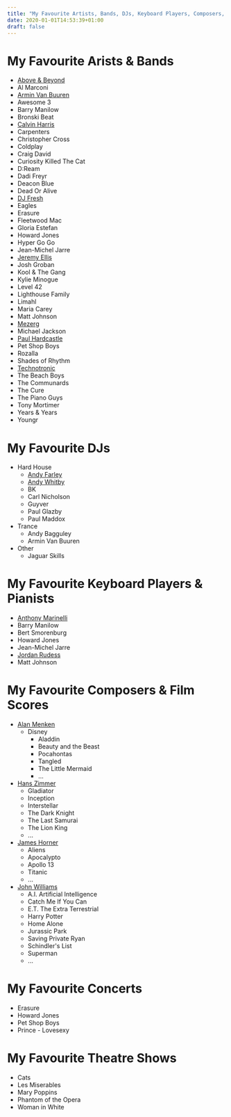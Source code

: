```yaml
---
title: "My Favourite Artists, Bands, DJs, Keyboard Players, Composers, Concerts & Shows"
date: 2020-01-01T14:53:39+01:00
draft: false
---
```


# My Favourite Arists & Bands
- [Above & Beyond](https://www.youtube.com/@aboveandbeyond)
- Al Marconi
- [Armin Van Buuren](https://www.youtube.com/@arminvanbuuren)
- Awesome 3
- Barry Manilow
- Bronski Beat
- [Calvin Harris](https://www.youtube.com/channel/UCIjYyZxkFucP_W-tmXg_9Ow)
- Carpenters
- Christopher Cross
- Coldplay
- Craig David
- Curiosity Killed The Cat
- D:Ream
- Dadi Freyr
- Deacon Blue
- Dead Or Alive
- [DJ Fresh](https://www.youtube.com/channel/UC0y8P5OjTKLTpnDt62WJzCA)
- Eagles
- Erasure
- Fleetwood Mac
- Gloria Estefan
- Howard Jones
- Hyper Go Go
- Jean-Michel Jarre
- [Jeremy Ellis](https://www.youtube.com/@jeremyellismusic)
- Josh Groban
- Kool & The Gang
- Kylie Minogue
- Level 42
- Lighthouse Family
- Limahl
- Maria Carey
- Matt Johnson
- [Mezerg](https://www.youtube.com/channel/UCUaQxmkh81tJAWrreHe3CJg)
- Michael Jackson
- [Paul Hardcastle](https://paulhardcastle.com/)
- Pet Shop Boys
- Rozalla
- Shades of Rhythm
- [Technotronic](https://www.youtube.com/@TechnotronicVEVO)
- The Beach Boys
- The Communards
- The Cure
- The Piano Guys
- Tony Mortimer
- Years & Years
- Youngr

# My Favourite DJs
- Hard House
  - [Andy Farley](https://soundcloud.com/andyfarley)
  - [Andy Whitby](https://www.youtube.com/@BounceHeaven)
  - BK
  - Carl Nicholson
  - Guyver
  - Paul Glazby
  - Paul Maddox
- Trance
  - Andy Bagguley
  - Armin Van Buuren
- Other
  - Jaguar Skills

# My Favourite Keyboard Players & Pianists
- [Anthony Marinelli](https://www.youtube.com/@anthonymarinellimusic)
- Barry Manilow
- Bert Smorenburg
- Howard Jones
- Jean-Michel Jarre
- [Jordan Rudess](https://www.youtube.com/@JordanRudessKeys/)
- Matt Johnson

# My Favourite Composers & Film Scores
- [Alan Menken](https://en.wikipedia.org/wiki/Alan_Menken)
  - Disney
    - Aladdin
    - Beauty and the Beast
    - Pocahontas
    - Tangled
    - The Little Mermaid
    - ...
- [Hans Zimmer](https://en.wikipedia.org/wiki/Hans_Zimmer)
  - Gladiator
  - Inception
  - Interstellar
  - The Dark Knight
  - The Last Samurai
  - The Lion King
  - ...
- [James Horner](https://en.wikipedia.org/wiki/James_Horner)
  - Aliens
  - Apocalypto
  - Apollo 13
  - Titanic
  - ...
- [John Williams](https://en.wikipedia.org/wiki/John_Williams)
  - A.I. Artificial Intelligence
  - Catch Me If You Can
  - E.T. The Extra Terrestrial
  - Harry Potter
  - Home Alone
  - Jurassic Park
  - Saving Private Ryan
  - Schindler's List
  - Superman
  - ...

# My Favourite Concerts
- Erasure
- Howard Jones
- Pet Shop Boys
- Prince - Lovesexy

# My Favourite Theatre Shows
- Cats
- Les Miserables
- Mary Poppins
- Phantom of the Opera
- Woman in White
